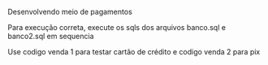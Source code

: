 Desenvolvendo meio de pagamentos

Para execução correta, execute os sqls dos arquivos banco.sql e banco2.sql em sequencia

Use codigo venda 1 para testar cartão de crédito e codigo venda 2 para pix